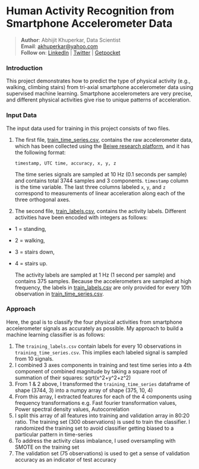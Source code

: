 # Human Activity Recognition from Smartphone Accelerometer Data

>**Author**: Abhijit Khuperkar, Data Scientist    
>**Email**: akhuperkar@yahoo.com  
>**Follow on**: [LinkedIn](https://www.linkedin.com/in/abhijitkhuperkar/) | [Twitter](https://twitter.com/akhuperkar) | [Getpocket](https://getpocket.com/@akhuperkar)   


### Introduction

This project demonstrates how to predict the type of physical activity (e.g., walking, climbing stairs) from tri-axial smartphone accelerometer data using supervised machine learning. Smartphone accelerometers are very precise, and different physical activities give rise to unique patterns of acceleration.  

### Input Data

The input data used for training in this project consists of two files. 

1. The first file, [train_time_series.csv](https://courses.edx.org/assets/courseware/v1/b98039c3648763aae4f153a6ed32f38b/asset-v1:HarvardX+PH526x+1T2020+type@asset+block/train_time_series.csv), contains the raw accelerometer data, which has been collected using the [Beiwe research platform](https://github.com/onnela-lab/beiwe-backend), and it has the following format:

    `timestamp, UTC time, accuracy, x, y, z`

    The time series signals are sampled at 10 Hz (0.1 seconds per sample) and contains total 3744 samples and 3 components. `timestamp` column is the time variable. The last three columns labeled `x`, `y`, and `z` correspond to measurements of linear acceleration along each of the three orthogonal axes.


2. The second file, [train_labels.csv](https://courses.edx.org/assets/courseware/v1/d64e74647423e525bbeb13f2884e9cfa/asset-v1:HarvardX+PH526x+1T2020+type@asset+block/train_labels.csv), contains the activity labels. Different activities have been encoded with integers as follows: 

 - 1 = standing, 
 - 2 = walking, 
 - 3 = stairs down, 
 - 4 = stairs up. 

   The activity labels are sampled at 1 Hz (1 second per sample) and contains 375 samples. Because the accelerometers are sampled at high frequency, the labels in [train_labels.csv](https://courses.edx.org/assets/courseware/v1/d64e74647423e525bbeb13f2884e9cfa/asset-v1:HarvardX+PH526x+1T2020+type@asset+block/train_labels.csv) are only provided for every 10th observation in [train_time_series.csv](https://courses.edx.org/assets/courseware/v1/b98039c3648763aae4f153a6ed32f38b/asset-v1:HarvardX+PH526x+1T2020+type@asset+block/train_time_series.csv).

### Approach

Here, the goal is to classify the four physical activities from smartphone accelerometer signals as accurately as possible. My approach to build a machine learning classifier is as follows:

1. The `training_labels.csv` contain labels for every 10 observations in `training_time_series.csv`. This implies each labeled signal is sampled from 10 signals. 
2. I combined 3 axes components in training and test time series into a 4th component of combined magnitude by taking a square root of summation of their squares: sqrt(x^2+y^2+z^2)
3. From 1 & 2 above, I transformed the `training_time_series` dataframe of shape (3744, 3) into a numpy array of shape (375, 10, 4)
4. From this array, I extracted features for each of the 4 components using frequency transformations e.g. Fast fourier transformation values, Power spectral density values, Autocorrelation
5. I split this array of all features into training and validation array in 80:20 ratio. The training set (300 observations) is used to train the classifier. I randomized the training set to avoid classifier getting biased to a particular pattern in time-series
6. To address the activity class imbalance, I used oversampling with SMOTE on the training set 
7. The validation set (75 observations) is used to get a sense of validation accuracy as an indicator of test accuracy
